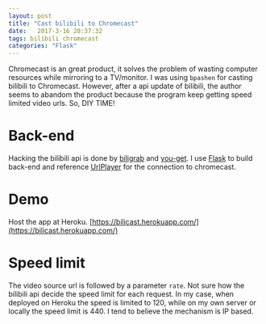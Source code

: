 ```yaml
---
layout: post
title: "Cast bilibili to Chromecast"
date:   2017-3-16 20:37:32
tags: bilibili chromecast 
categories: "Flask"
---
```


Chromecast is an great product, it solves the problem of wasting computer resources while mirroring to a TV/monitor. I was using `bpashen` for casting bilibili to Chromecast. However, after a api update of bilibili, the author seems to abandom the product because the program keep getting speed limited video urls. So, DIY TIME!

# Back-end

Hacking the bilibili api is done by [biligrab](https://github.com/cnbeining/Biligrab) and [you-get](https://github.com/soimort/you-get). I use [Flask](flask.pocoo.org) to build back-end and reference [UrlPlayer](https://github.com/vickyg3/UrlPlayer) for the connection to chromecast.

# Demo

Host the app at Heroku. 
[https://bilicast.herokuapp.com/](https://bilicast.herokuapp.com/)

# Speed limit

The video source url is followed by a parameter `rate`. 
Not sure how the bilibili api decide the speed limit for each request. In my case, when deployed on Heroku the speed is limited to 120, while on my own server or locally the speed limit is 440. I tend to believe the mechanism is IP based.